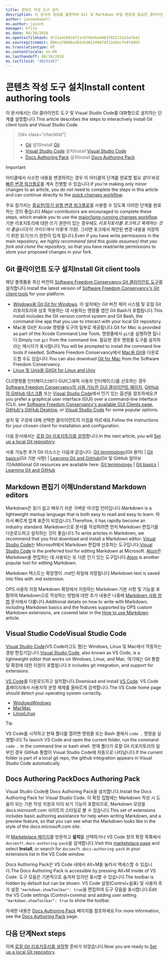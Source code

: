 ```yaml
---
title: 콘텐츠 작성 도구 설치
description: 이 문서의 정보를 활용하여 Git 및 Markdown 파일 편집에 필요한 클라이언트 도구를 다운로드하고 설치할 수 있습니다.
author: jasonwhowell
ms.author: jasonh
manager: kfile
ms.date: 04/30/2018
ms.openlocfilehash: 9f22a416810711c076645a9483f022112a3a7642
ms.sourcegitcommit: 886ca76086a302d1d6124967df12a5bcfe4fd4b5
ms.translationtype: HT
ms.contentlocale: ko-KR
ms.lasthandoff: 08/10/2018
ms.locfileid: "40251457"
---
```

# <a name="install-content-authoring-tools"></a><span data-ttu-id="2de26-103">콘텐츠 작성 도구 설치</span><span class="sxs-lookup"><span data-stu-id="2de26-103">Install content authoring tools</span></span>

<span data-ttu-id="2de26-104">이 문서에서는 Git 클라이언트 도구 및 Visual Studio Code를 대화형으로 설치하는 단계를 설명합니다.</span><span class="sxs-lookup"><span data-stu-id="2de26-104">This article describes the steps to interactively install Git client tools and Visual Studio Code.</span></span>
> [!div class="checklist"]
> * <span data-ttu-id="2de26-105">[Git](https://git-scm.com/) 설치</span><span class="sxs-lookup"><span data-stu-id="2de26-105">Install [Git](https://git-scm.com/)</span></span>
> * <span data-ttu-id="2de26-106">[Visual Studio Code](https://code.visualstudio.com/) 설치</span><span class="sxs-lookup"><span data-stu-id="2de26-106">Install [Visual Studio Code](https://code.visualstudio.com/)</span></span>
> * <span data-ttu-id="2de26-107">[Docs Authoring Pack](https://marketplace.visualstudio.com/items?itemName=docsmsft.docs-authoring-pack) 설치</span><span class="sxs-lookup"><span data-stu-id="2de26-107">Install [Docs Authoring Pack](https://marketplace.visualstudio.com/items?itemName=docsmsft.docs-authoring-pack)</span></span>

>[!IMPORTANT]
> <span data-ttu-id="2de26-108">아티클에서 사소한 내용을 변경하려는 경우 이 아티클의 단계를 완료할 필요 *없이* 바로 [빠른 변경 워크플로](index.md#quick-edits-to-existing-documents)를 계속 진행할 수 있습니다.</span><span class="sxs-lookup"><span data-stu-id="2de26-108">If you're making only minor changes to an article, you *do not* need to complete the steps in this article and can continue directly to the [quick changes workflow](index.md#quick-edits-to-existing-documents).</span></span>
>
> <span data-ttu-id="2de26-109">주요 참가자는 [중요한/장기 실행 변경 워크플로](how-to-write-workflows-major.md)를 사용할 수 있도록 이러한 단계를 완료하는 것이 좋습니다.</span><span class="sxs-lookup"><span data-stu-id="2de26-109">Major contributors are encouraged to complete these steps, which enable you to use the [major/long-running changes workflow](how-to-write-workflows-major.md).</span></span> <span data-ttu-id="2de26-110">기본 리포지토리에 대한 쓰기 권한이 있는 경우에도 *리포지토리를 포크하고 복제하는 것이 좋습니다(이 가이드에서 이렇게 가정)*. 그러면 포크에서 제안된 변경 내용을 저장하기 위한 읽기/쓰기 권한이 있게 됩니다.</span><span class="sxs-lookup"><span data-stu-id="2de26-110">Even if you have write permissions in the main repository, *we highly recommend (and this guide assumes) that you fork and clone the repository*, so that you have read/write permissions to store your proposed changes in your fork.</span></span>

## <a name="install-git-client-tools"></a><span data-ttu-id="2de26-111">Git 클라이언트 도구 설치</span><span class="sxs-lookup"><span data-stu-id="2de26-111">Install Git client tools</span></span> 

 <span data-ttu-id="2de26-112">해당 플랫폼용 최신 버전의 [Software Freedom Conservancy Git 클라이언트 도구](https://git-scm.com/download/)를 설치합니다.</span><span class="sxs-lookup"><span data-stu-id="2de26-112">Install the latest version of [Software Freedom Conservancy's Git client tools](https://git-scm.com/download/) for your platform.</span></span> 

* <span data-ttu-id="2de26-113">[Windows용 Git](https://git-scm.com/download/win).</span><span class="sxs-lookup"><span data-stu-id="2de26-113">[Git for Windows](https://git-scm.com/download/win).</span></span> <span data-ttu-id="2de26-114">이 설치에는 Git 버전 제어 시스템 및 로컬 Git 리포지토리와 상호 작용하는 데 사용하는 명령줄 앱인 Git Bash가 포함됩니다.</span><span class="sxs-lookup"><span data-stu-id="2de26-114">This install includes the Git version control system and Git Bash, the command-line app that you use to interact with your local Git repository.</span></span>
* <span data-ttu-id="2de26-115">Mac용 Git은 Xcode 명령줄 도구의 일부로 제공됩니다.</span><span class="sxs-lookup"><span data-stu-id="2de26-115">Git for Mac is provided as part of the Xcode Command Line Tools.</span></span> <span data-ttu-id="2de26-116">명령줄에서 `git`을 실행하면 됩니다.</span><span class="sxs-lookup"><span data-stu-id="2de26-116">Simply run `git` from the command line.</span></span> <span data-ttu-id="2de26-117">필요한 경우 명령줄 도구를 설치하라는 메시지가 표시됩니다.</span><span class="sxs-lookup"><span data-stu-id="2de26-117">You will be prompted to install the command line tools if needed.</span></span> <span data-ttu-id="2de26-118">Software Freedom Conservancy에서 [Mac용 Git](https://git-scm.com/download/mac)을 다운로드할 수도 있습니다.</span><span class="sxs-lookup"><span data-stu-id="2de26-118">You can also download [Git for Mac](https://git-scm.com/download/mac) from the Software Freedom Conservancy.</span></span>
* [<span data-ttu-id="2de26-119">Linux 및 Unix용 Git</span><span class="sxs-lookup"><span data-stu-id="2de26-119">Git for Linux and Unix</span></span>](https://git-scm.com/download/linux)

<span data-ttu-id="2de26-120">CLI(명령줄 인터페이스)보다 GUI(그래픽 사용자 인터페이스)를 선호하는 경우 [Software Freedom Conservancy의 사용 가능한 GUI 클라이언트 페이지](https://git-scm.com/downloads/guis), [GitHub의 GitHub 데스크톱](https://desktop.github.com/) 또는 [Visual Studio Code](https://www.visualstudio.com/products/code-vs.aspx)에서 인기 있는 옵션을 참조하세요.</span><span class="sxs-lookup"><span data-stu-id="2de26-120">If you prefer a graphical user interface (GUI) over a command-line interface (CLI), see [Software Freedom Conservancy's available GUI Clients page](https://git-scm.com/downloads/guis), [GitHub's GitHub Desktop](https://desktop.github.com/), or [Visual Studio Code](https://www.visualstudio.com/products/code-vs.aspx) for some popular options.</span></span>

<span data-ttu-id="2de26-121">설치 및 구성에 대해 선택한 클라이언트의 지침을 따르세요.</span><span class="sxs-lookup"><span data-stu-id="2de26-121">Follow the instructions for your chosen client for installation and configuration.</span></span>

<span data-ttu-id="2de26-122">다음 문서에서는 [로컬 Git 리포지토리를 설정](get-started-setup-local.md)합니다.</span><span class="sxs-lookup"><span data-stu-id="2de26-122">In the next article, you will [Set up a local Git repository](get-started-setup-local.md).</span></span>

   <span data-ttu-id="2de26-123">사용 가능한 추가 Git 리소스는 다음과 같습니다. [Git terminology](https://help.github.com/articles/github-glossary)(Git 용어) | [Git basics](https://git-scm.com/book/en/v2/Getting-Started-Git-Basics)(Git 기본 사항) | [Learning Git and GitHub](https://help.github.com/articles/good-resources-for-learning-git-and-github/)(Git 및 GitHub 알아보기)</span><span class="sxs-lookup"><span data-stu-id="2de26-123">Additional Git resources are available here: [Git terminology](https://help.github.com/articles/github-glossary) | [Git basics](https://git-scm.com/book/en/v2/Getting-Started-Git-Basics) | [Learning Git and GitHub](https://help.github.com/articles/good-resources-for-learning-git-and-github/)</span></span>

## <a name="understand-markdown-editors"></a><span data-ttu-id="2de26-124">Markdown 편집기 이해</span><span class="sxs-lookup"><span data-stu-id="2de26-124">Understand Markdown editors</span></span>

<span data-ttu-id="2de26-125">Markdown은 읽기 쉽고 배우기 쉬운 가벼운 마크업 언어입니다.</span><span class="sxs-lookup"><span data-stu-id="2de26-125">Markdown is a lightweight markup language that is both easy to read and easy to learn.</span></span> <span data-ttu-id="2de26-126">따라서 빠르게 업계 표준이 되었습니다.</span><span class="sxs-lookup"><span data-stu-id="2de26-126">Therefore, it has rapidly become an industry standard.</span></span> <span data-ttu-id="2de26-127">Markdown으로 문서를 작성하려면 먼저 Markdown 편집기를 다운로드하고 설치하는 것이 좋습니다.</span><span class="sxs-lookup"><span data-stu-id="2de26-127">To write articles in Markdown, we recommend that you first download and install a Markdown editor.</span></span>  <span data-ttu-id="2de26-128">[Visual Studio Code](https://code.visualstudio.com/)는 Microsoft에서 Markdown 편집에 선호하는 도구입니다.</span><span class="sxs-lookup"><span data-stu-id="2de26-128">[Visual Studio Code](https://code.visualstudio.com/) is the preferred tool for editing Markdown at Microsoft.</span></span> <span data-ttu-id="2de26-129">[Atom](https://atom.io)은 Markdown을 편집하는 데 사용되는 또 다른 인기 있는 도구입니다.</span><span class="sxs-lookup"><span data-stu-id="2de26-129">[Atom](https://atom.io) is another popular tool for editing Markdown.</span></span>

<span data-ttu-id="2de26-130">Markdown 텍스트는 확장명이 .md인 파일에 저장됩니다.</span><span class="sxs-lookup"><span data-stu-id="2de26-130">Markdown text is saved into files with .md extension.</span></span>

<span data-ttu-id="2de26-131">OPS 사용자 지정 Markdown 확장에서 지원하는 Markdown 기본 사항 및 기능을 포함하여 Markdown으로 작성하는 방법에 대한 추가 내용은 나중에 [Markdown 사용 방법](how-to-write-use-markdown.md) 문서에서 다룹니다.</span><span class="sxs-lookup"><span data-stu-id="2de26-131">Additional details on how to write with Markdown, including Markdown basics and the features supported by OPS custom Markdown extensions, are covered later in the [How to use Markdown](how-to-write-use-markdown.md) article.</span></span>

## <a name="visual-studio-code"></a><span data-ttu-id="2de26-132">Visual Studio Code</span><span class="sxs-lookup"><span data-stu-id="2de26-132">Visual Studio Code</span></span>

<span data-ttu-id="2de26-133">[Visual Studio Code](https://code.visualstudio.com/)(VS Code라고도 함)는 Windows, Linux 및 Mac에서 작동하는 경량 편집기입니다.</span><span class="sxs-lookup"><span data-stu-id="2de26-133">[Visual Studio Code](https://code.visualstudio.com/), also known as VS Code, is a lightweight editor that works on Windows, Linux, and Mac.</span></span> <span data-ttu-id="2de26-134">여기에는 Git 통합 및 확장에 대한 지원이 포함됩니다.</span><span class="sxs-lookup"><span data-stu-id="2de26-134">It includes git integration, and support for extensions.</span></span>

<span data-ttu-id="2de26-135">[VS Code](https://code.visualstudio.com/)를 다운로드하고 설치합니다.</span><span class="sxs-lookup"><span data-stu-id="2de26-135">Download and install [VS Code](https://code.visualstudio.com/).</span></span> <span data-ttu-id="2de26-136">VS Code 홈페이지에서 사용자의 운영 체제를 올바르게 검색합니다.</span><span class="sxs-lookup"><span data-stu-id="2de26-136">The VS Code home page should detect your operating system correctly.</span></span>

- [<span data-ttu-id="2de26-137">Windows</span><span class="sxs-lookup"><span data-stu-id="2de26-137">Windows</span></span>](https://code.visualstudio.com/docs/setup/windows)
- [<span data-ttu-id="2de26-138">Mac</span><span class="sxs-lookup"><span data-stu-id="2de26-138">Mac</span></span>](https://code.visualstudio.com/docs/setup/mac)
- [<span data-ttu-id="2de26-139">Linux</span><span class="sxs-lookup"><span data-stu-id="2de26-139">Linux</span></span>](https://code.visualstudio.com/docs/setup/linux)

> [!TIP]
> <span data-ttu-id="2de26-140">VS Code를 시작하고 현재 폴더를 열려면 명령줄 또는 Bash 셸에서 `code .` 명령을 실행합니다.</span><span class="sxs-lookup"><span data-stu-id="2de26-140">To launch VS Code and open the current folder, run the command `code .` in the command line or bash shell.</span></span> <span data-ttu-id="2de26-141">현재 폴더가 로컬 Git 리포지토리의 일부인 경우 GitHub 통합이 Visual Studio Code에 자동으로 나타납니다.</span><span class="sxs-lookup"><span data-stu-id="2de26-141">If the current folder is part of a local git repo, the github integration appears in Visual Studio Code automatically.</span></span>

## <a name="docs-authoring-pack"></a><span data-ttu-id="2de26-142">Docs Authoring Pack</span><span class="sxs-lookup"><span data-stu-id="2de26-142">Docs Authoring Pack</span></span>
<span data-ttu-id="2de26-143">Visual Studio Code용 Docs Authoring Pack을 설치합니다.</span><span class="sxs-lookup"><span data-stu-id="2de26-143">Install the Docs Authoring Pack for Visual Studio Code.</span></span> <span data-ttu-id="2de26-144">이 확장 집합에는 Markdown 작성 시 도움이 되는 기본 작성 지원과 미리 보기 기능이 포함되므로, Markdown 모양을 docs.microsoft.com 사이트의 스타일로 볼 수 있습니다.</span><span class="sxs-lookup"><span data-stu-id="2de26-144">This set of extensions includes basic authoring assistance for help when writing Markdown, and a preview feature, so that you can see what the Markdown looks like in the style of the docs.microsoft.com site.</span></span>

   <span data-ttu-id="2de26-145">이 [Marketplace 페이지](https://marketplace.visualstudio.com/items?itemName=docsmsft.docs-authoring-pack)를 방문하고 **설치**를 선택하거나 VS Code 창의 확장 목록에서 `docsmsft.docs-authoring-pack`을 검색합니다.</span><span class="sxs-lookup"><span data-stu-id="2de26-145">Visit this [marketplace page](https://marketplace.visualstudio.com/items?itemName=docsmsft.docs-authoring-pack) and select **Install**, or search for `docsmsft.docs-authoring-pack` in your extensions list in the VS Code window.</span></span> 

   <span data-ttu-id="2de26-146">Docs Authoring Pack은 VS Code 내에서 Alt+M을 눌러서 액세스할 수 있습니다.</span><span class="sxs-lookup"><span data-stu-id="2de26-146">The Docs Authoring Pack is accessible by pressing Alt+M inside of VS Code.</span></span> <span data-ttu-id="2de26-147">도구 모음은 기본적으로 숨겨져 있지만 표시할 수 있습니다.</span><span class="sxs-lookup"><span data-stu-id="2de26-147">The toolbar is hidden by default but can be shown.</span></span> <span data-ttu-id="2de26-148">VS Code 설정(Control+쉼표) 및 사용자 추가 설정 `"markdown.showToolbar": true`을 편집하여 도구 모음을 표시합니다.</span><span class="sxs-lookup"><span data-stu-id="2de26-148">Edit the VS Code settings (Control+comma) and adding user setting `"markdown.showToolbar": true` to show the toolbar.</span></span>

   <span data-ttu-id="2de26-149">자세한 내용은 [Docs Authoring Pack](how-to-write-docs-auth-pack.md) 페이지를 참조하세요.</span><span class="sxs-lookup"><span data-stu-id="2de26-149">For more information, see the [Docs Authoring Pack](how-to-write-docs-auth-pack.md) page.</span></span>


## <a name="next-steps"></a><span data-ttu-id="2de26-150">다음 단계</span><span class="sxs-lookup"><span data-stu-id="2de26-150">Next steps</span></span>

<span data-ttu-id="2de26-151">이제 [로컬 Git 리포지토리를 설정](get-started-setup-local.md)할 준비가 되었습니다.</span><span class="sxs-lookup"><span data-stu-id="2de26-151">Now you are ready to [Set up a local Git repository](get-started-setup-local.md).</span></span>

